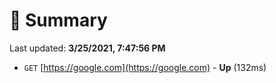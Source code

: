 # 📖 Summary
Last updated: **3/25/2021, 7:47:56 PM**

- `GET` [https://google.com](https://google.com) - **Up** (132ms)

